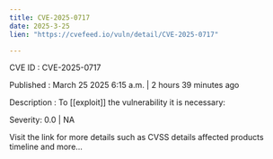 ```yaml
---
title: CVE-2025-0717
date: 2025-3-25
lien: "https://cvefeed.io/vuln/detail/CVE-2025-0717"

---
```


CVE ID : CVE-2025-0717

Published :  March 25
2025
6:15 a.m. | 2 hours
39 minutes ago

Description : To [[exploit]] the vulnerability
it is necessary:

Severity: 0.0 | NA

Visit the link for more details
such as CVSS details
affected products
timeline
and more...
